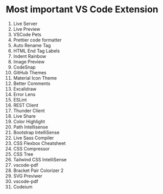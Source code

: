 # Most important VS Code Extension
 01. Live Server
 02. Live Preview
 03. VSCode Pets
 04. Prettier code formatter
 05. Auto Rename Tag
 06. HTML End Tag Labels
 07. Indent Rainbow
 08. Image Preview
 09. CodeSnap
 10. GitHub Themes
 11. Material Icon Theme
 12. Better Comments
 13. Excalidraw
 14. Error Lens
 15. ESLint
 16. REST Client
 17. Thunder Client
 18. Live Share
 19. Color Highlight
 20. Path Intellisense
 21. Bootstrap IntelliSense
 22. Live Sass Compiler
 23. CSS Flexbox Cheatsheet
 24. CSS Compressor
 25. CSS Tree
 26. Tailwind CSS IntelliSense
 27. vscode-pdf
 28. Bracket Pair Colorizer 2
 29. SVG Previwer
 30. vscode-pdf
 31. Codeium
